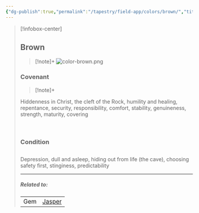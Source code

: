```yaml
---
{"dg-publish":true,"permalink":"/tapestry/field-app/colors/brown/","title":"Brown","tags":["covenants/colors"],"dgHomeLink":true,"dgEnableSearch":true}
---
```


> [!infobox-center] 
> ## Brown
> > [!note]+
> ![color-brown.png](/img/user/File%20Vault/Field%20App/colors/color-brown.png)
>  ### Covenant 
>> [!note]+ 
>  <p class="note first" p style="margin-bottom: 16px;"> Hiddenness in Christ, the cleft of the Rock, humility and healing, repentance, security, responsibility, comfort, stability, genuineness, strength, maturity, covering</span></p>
><br>
>
><h3 data-style="inverted">Condition</h3>
><p style="margin-bottom: 28px;">
>
><p class="note first-alt"> Depression, dull and asleep, hiding out from life (the cave), choosing safety first, stinginess, predictability
>
> <hr style="width: 100%; border: none; border-top: 1px solid var(--background-modifier-border); box-shadow: 0.4px -0.2px 0.1px #bababa; margin-left: auto">
> 
> ##### Related to:
>  <p class="note first" p style="margin-bottom: 16px;">
><p class="note third">
>
> |             |        |
> | --- | --- |
> | Gem        | <a href="jasper" data-href="jasper" class="internal-link">Jasper</a>       |
